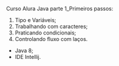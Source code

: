 Curso Alura Java parte 1_Primeiros passos:
  
  1. Tipo e Variáveis;
  2. Trabalhando com caracteres;
  3. Praticando condicionais;
  4. Controlando fluxo com laços.

- Java 8;
- IDE Intellij.
